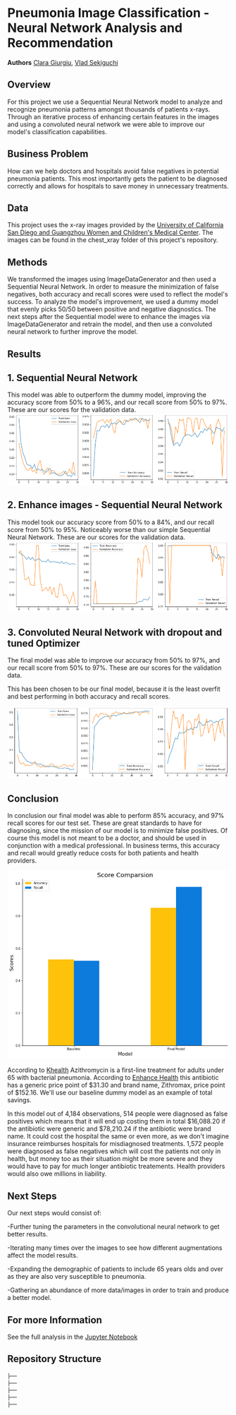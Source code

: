 # Pneumonia Image Classification - Neural Network Analysis and Recommendation

**Authors** [Clara Giurgiu](mailto:claragiurgiu@gmail.com), [Vlad Sekiguchi](mailto:vlsekig@gmail.com)

## Overview

For this project we use a Sequential Neural Network model to analyze and recognize pneumonia patterns amongst thousands of patients x-rays. Through an iterative process of enhancing certain features in the images and using a convoluted neural network we were able to improve our model's classification capabilities.

## Business Problem
How can we help doctors and hospitals avoid false negatives in potential pneumonia patients. This most importantly gets the patient to be diagnosed correctly and allows for hospitals to save money in unnecessary treatments.

## Data
This project uses the x-ray images provided by the [University of California San Diego and Guangzhou Women and Children's Medical Center](https://data.mendeley.com/datasets/rscbjbr9sj/3). The images can be found in the chest_xray folder of this project's repository.

## Methods
We transformed the images using ImageDataGenerator and then used a Sequential Neural Network. In order to measure the minimization of false negatives, both accuracy and recall scores were used to reflect the model's success. To analyze the model's improvement, we used a dummy model that evenly picks 50/50 between positive and negative diagnostics. The next steps after the Sequential model were to enhance the images via ImageDataGenerator and retrain the model, and then use a convoluted neural network to further improve the model.

## Results

## 1. Sequential Neural Network
This model was able to outperform the dummy model, improving the accuracy score from 50% to a 96%, and our recall score from 50% to 97%. These are our scores for the validation data.
![Simple Sequential NN](./Graphs/Simple_SeqNN_val_results.png)

## 2. Enhance images - Sequential Neural Network
This model took our accuracy score from 50% to a 84%, and our recall score from 50% to 95%. Noticeably worse than our simple Sequential Neural Network. These are our scores for the validation data.
![Sequential NN w/Enhanced images](./Graphs/Enhanced_SeqNN_val_results.png)


## 3. Convoluted Neural Network with dropout and tuned Optimizer
The final model was able to improve our accuracy from 50% to 97%, and our recall score from 50% to 97%. These are our scores for the validation data.

This has been chosen to be our final model, because it is the least overfit and best performing in both accuracy and recall scores.

![CNN w/dropout and tuned Optimizer](./Graphs/Final_model_val_results.png)


## Conclusion

In conclusion our final model was able to perform 85% accuracy, and 97% recall scores for our test set. These are great standards to have for diagnosing, since the mission of our model is to minimize false positives. Of course this model is not meant to be a doctor, and should be used in conjunction with a medical professional. In business terms, this accuracy and recall would greatly reduce costs for both patients and health providers.

![Dummy vs Final Test Results](./Graphs/Dummy_vs_Final.png)

According to [Khealth](https://www.khealth.com/learn/antibiotics/antibiotics-for-pneumonia/#:~:text=The%20first%2Dline%20treatment%20for%20pneumonia%20in%20adults%20is%20macrolide,bacterial%20pneumonia%20is%20typically%20amoxicillin) Azithromycin is a first-line treatment for adults under 65 with bacterial pneumonia. According to [Enhance Health](https://enhancehealth.com/how-much-do-antibiotics-cost-without-insurance/) this antibiotic has a generic price point of $31.30 and brand name, Zithromax, price point of $152.16. We'll use our baseline dummy model as an example of total savings.

In this model out of 4,184 observations, 514 people were diagnosed as false positives which means that it will end up costing them in total $16,088.20 if the antibiotic were generic and $78,210.24 if the antibiotic were brand name. It could cost the hospital the same or even more, as we don't imagine insurance reimburses hospitals for misdiagnosed treatments. 1,572 people were diagnosed as false negatives which will cost the patients not only in health, but money too as their situation might be more severe and they would have to pay for much longer antibiotic treatements. Health providers would also owe millions in liability.


## Next Steps

Our next steps would consist of:

-Further tuning the parameters in the convolutional neural network to get better results.

-Iterating many times over the images to see how different augmentations affect the model results.

-Expanding the demographic of patients to include 65 years olds and over as they are also very susceptible to pneumonia.

-Gathering an abundance of more data/images in order to train and produce a better model.


## For more Information
See the full analysis in the [Jupyter Notebook](https://github.com/claragiurgiu/Pneumonia-Image-Classification/blob/main/Final_Notebook.ipynb)


## Repository Structure

```
├── 
├── 
├── 
├── 
├── 
```
